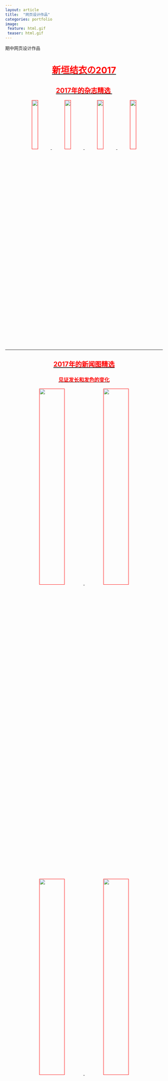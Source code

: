 ```yaml
---
layout: article
title:  "网页设计作品"
categories: portfolio
image: 
 feature: html.gif
 teaser: html.gif
---
```

期中网页设计作品


<div class="text" style="text-align:center"><a class="hover-black" href=""><font color="red"><h1>新垣结衣の2017</h1>
<h2>2017年的杂志精选 ​​​​</h2>
<img src="https://wx3.sinaimg.cn/mw1024/70396e5aly1fmztksdtx3j20lg3zq4qq.jpg" width="20%" />
<img src="https://wx2.sinaimg.cn/mw1024/70396e5aly1fmztl0b7ocj20ok3fr4qq.jpg" width="20%" />
<img src="https://wx3.sinaimg.cn/mw1024/70396e5aly1fmztli94q6j20l83x0x6p.jpg" width="20%" />
<img src="https://wx4.sinaimg.cn/mw1024/70396e5aly1fmztl3k8zrj20eg23rb25.jpg" width="20%" />
<hr />
<h2>2017年的新闻图精选</h2>
<h3>见证发长和发色的变化</h3>
<img src="https://wx3.sinaimg.cn/mw690/70396e5agy1fmzwlrjrq5j20qy13wq9u.jpg" width="40%" />
<img src="https://wx1.sinaimg.cn/mw690/70396e5agy1fmzwlsjus7j20j60stani.jpg" width="40%" />
<img src="https://wx3.sinaimg.cn/mw690/70396e5agy1fmzwlxlaowj211v1kw4qp.jpg" width="40%" />
<img src="https://wx2.sinaimg.cn/mw1024/70396e5agy1fmzwlygknhj20gy0pfaih.jpg" width="40%" />
<hr />
<h2>2017年的CM精选</h2>
<h3>十六茶、优衣库、舒洁、丰田(从左到右)</h3>
<img src="https://wx3.sinaimg.cn/mw690/70396e5agy1fmzznd889rj20cl0ik47u.jpg" width="40%" />
<img src="https://wx2.sinaimg.cn/mw690/70396e5agy1fmzznewwrdj20xc18ekjl.jpg" width="40%" />
<img src="https://wx2.sinaimg.cn/mw690/70396e5agy1fmzznge7lsj20xc18eu0x.jpg" width="40%" />
<img src="https://wx2.sinaimg.cn/mw690/70396e5agy1fmzznih1omj20xc18ekjl.jpg" width="40%" />
<hr />
<h2>2017年最佳电视剧</h2>
<h3>逃避可耻但有用</h3>
<br />
<img src="https://timgsa.baidu.com/timg?image&quality=80&size=b9999_10000&sec=1514744279910&di=1d35bb19399ef686839ce55dc169e1d0&imgtype=0&src=http%3A%2F%2Fimg1.gtimg.com%2Fninja%2F1%2F2016%2F10%2Fninja147729291047303.jpg" width="40%" />
<img src="https://timgsa.baidu.com/timg?image&quality=80&size=b9999_10000&sec=1514744354386&di=91cb498043dfc101a5e483f3c2675f75&imgtype=0&src=http%3A%2F%2Fimg.mp.itc.cn%2Fupload%2F20161223%2F1359f0975c4e4d7fa946862a7864002e_th.jpeg" width="40%" />
